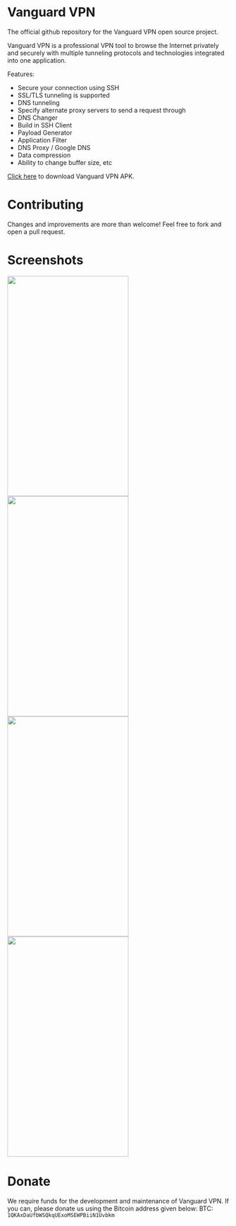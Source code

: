 # Vanguard VPN

The official github repository for the Vanguard VPN open source project.

Vanguard VPN is a professional VPN tool to browse the Internet privately and securely with multiple tunneling protocols and technologies integrated into one application.

Features:
- Secure your connection using SSH
- SSL/TLS tunneling is supported
- DNS tunneling
- Specify alternate proxy servers to send a request through
- DNS Changer
- Build in SSH Client
- Payload Generator
- Application Filter
- DNS Proxy / Google DNS
- Data compression
- Ability to change buffer size, etc

[Click here](https://github.com/thevanguardapps/vanguard-vpn/raw/main/app/release/app-release.apk) to download Vanguard VPN APK.

# Contributing
Changes and improvements are more than welcome! Feel free to fork and open a pull request.

# Screenshots
<img src="https://user-images.githubusercontent.com/107125817/187479909-3e80f55b-6980-42ae-8e75-4da9931645cc.png" width="275" height="500">
<img src="https://user-images.githubusercontent.com/107125817/187479825-56746d86-4a2d-43de-984d-d6d98f530c6d.png" width="275" height="500">
<img src="https://user-images.githubusercontent.com/107125817/187479941-e82ede90-c60e-4f29-b320-ea0ad5dff282.png" width="275" height="500">
<img src="https://user-images.githubusercontent.com/107125817/187479924-c3639b7c-d6e4-43cb-b38a-23cf42871d64.png" width="275" height="500">

# Donate
We require funds for the development and maintenance of Vanguard VPN. If you can, please donate us using the Bitcoin address given below: 
BTC: ```1QKAxDaUfbWSQkqUExoMSEWPBiiN1Uvbkm```
